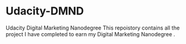 # Udacity-DMND
Udacity Digital Marketing Nanodegree 
This repoistory contains all the project I have completed to earn my Digital Marketing Nanodegree .

